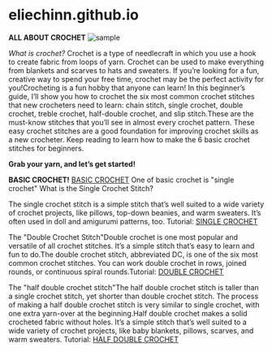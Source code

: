 # eliechinn.github.io
**ALL ABOUT CROCHET**
![sample](https://i.pinimg.com/564x/7e/60/cf/7e60cfb18af21b2be6bc58dbd9435972.jpg)

*What is crochet?*
Crochet is a type of needlecraft in which you use a hook to create fabric from loops of yarn. Crochet can be used to make everything from blankets and scarves to hats and sweaters. If you’re looking for a fun, creative way to spend your free time, crochet may be the perfect activity for you!Crocheting is a fun hobby that anyone can learn! In this beginner’s guide, I’ll show you how to crochet the six most common crochet stitches that new crocheters need to learn: chain stitch, single crochet, double crochet, treble crochet, half-double crochet, and slip stitch.These are the must-know stitches that you’ll see in almost every crochet pattern. These easy crochet stitches are a good foundation for improving crochet skills as a new crocheter. Keep reading to learn how to make the 6 basic crochet stitches for beginners.

**Grab your yarn, and let’s get started!**

**BASIC CROCHET!** [BASIC CROCHET](https://sarahmaker.com/basic-crochet-stitches/) 
One of basic crochet is "single crochet" What is the Single Crochet Stitch?

The single crochet stitch is a simple stitch that’s well suited to a wide variety of crochet projects, like pillows, top-down beanies, and warm sweaters. It’s often used in doll and amigurumi patterns, too. Tutorial:
[SINGLE CROCHET](https://www.youtube.com/watch?v=cHe9_rnZr9Y)

The "Double Crochet Stitch"Double crochet is one most popular and versatile of all crochet stitches. It’s a simple stitch that’s easy to learn and fun to do.The double crochet stitch, abbreviated DC, is one of the six most common crochet stitches. You can work double crochet in rows, joined rounds, or continuous spiral rounds.Tutorial:
[DOUBLE CROCHET](https://www.youtube.com/watch?v=dczIHj7fg8Q)

The "half double crochet stitch"The half double crochet stitch is taller than a single crochet stitch, yet shorter than double crochet stitch. The process of making a half double crochet stitch is very similar to single crochet, with one extra yarn-over at the beginning.Half double crochet makes a solid crocheted fabric without holes. It’s a simple stitch that’s well suited to a wide variety of crochet projects, like baby blankets, pillows, scarves, and warm sweaters. Tutorial:
[HALF DOUBLE CROCHET](https://www.youtube.com/watch?v=7VuOIpRO6PM)
